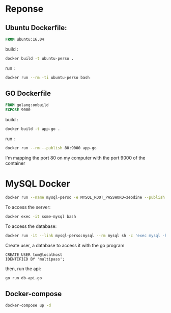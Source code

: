 # Reponse

## Ubuntu Dockerfile:

```DockerFile
FROM ubuntu:16.04
```

build :
```bash
docker build -t ubuntu-perso .
```

run :
```bash
docker run --rm -ti ubuntu-perso bash
```

## GO Dockerfile

```Dockerfile
FROM golang:onbuild
EXPOSE 9000
```

build :
```bash
docker build -t app-go .
```

run :
```bash
docker run --rm --publish 80:9000 app-go
```
I'm mapping the port 80 on my computer with the port 9000 of the container

# MySQL Docker

```bash
docker run --name mysql-perso -e MYSQL_ROOT_PASSWORD=zeodine --publish 3306:3306 -d mysql
```

To access the server:

```bash
docker exec -it some-mysql bash
```

To access the database:

```bash
docker run -it --link mysql-perso:mysql --rm mysql sh -c 'exec mysql -h"$MYSQL_PORT_3306_TCP_ADDR" -P"$MYSQL_PORT_3306_TCP_PORT" -uroot -p"$MYSQL_ENV_MYSQL_ROOT_PASSWORD"'
```

Create user, a database to access it with the go program

```MySQL
CREATE USER tom@localhost
IDENTIFIED BY 'multipass';
```

then, run the api:

```bash
go run db-api.go

```

## Docker-compose

```bash
docker-compose up -d
```